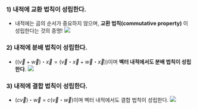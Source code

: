### 1) 내적에 교환 법칙이 성립한다.
- 내적에는 곱의 순서가 중요하지 않으며, **교환 법칙(commutative property)** 이 성립한다는 것의 증명!
![](1-5-2-1.png)

### 2) 내적에 분배 법칙이 성립한다.
- $((\vec{v} + \vec{w}) ・ \vec{x} = (\vec{v} ・ \vec{x} + \vec{w} ・ \vec{x}))$이며 **벡터 내적에서도 분배 법칙이 성립한다**.
![](1-5-2-2.png)

### 3) 내적에 결합 법칙이 성립한다.
- $(c\vec{v}) ・ \vec{w}$ = $c(\vec{v} ・ \vec{w})$이며 벡터 내적에서도 결합 법칙이 성립한다.
![](1-5-2-3.png)
